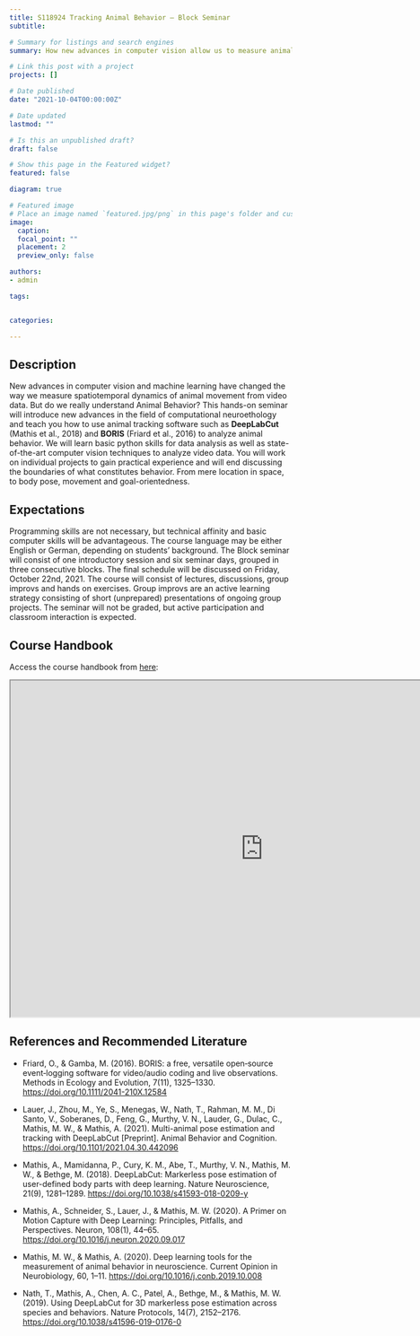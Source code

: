 ```yaml
---
title: S118924 Tracking Animal Behavior – Block Seminar 
subtitle: 

# Summary for listings and search engines
summary: How new advances in computer vision allow us to measure animal behavior.

# Link this post with a project
projects: []

# Date published
date: "2021-10-04T00:00:00Z"

# Date updated
lastmod: ""

# Is this an unpublished draft?
draft: false

# Show this page in the Featured widget?
featured: false

diagram: true

# Featured image
# Place an image named `featured.jpg/png` in this page's folder and customize its options here.
image:
  caption: 
  focal_point: ""
  placement: 2
  preview_only: false

authors:
- admin

tags:


categories:

---
```



## Description
New advances in computer vision and machine learning have changed the way we measure spatiotemporal dynamics of animal movement from video data. But do we really understand Animal Behavior? This hands-on seminar will introduce new advances in the field of computational neuroethology and teach you how to use animal tracking software such as **DeepLabCut** (Mathis et al., 2018) and **BORIS** (Friard et al., 2016) to analyze animal behavior. We will learn basic python skills for data analysis as well as state-of-the-art computer vision techniques to analyze video data. You will work on individual projects to gain practical experience and will end discussing the boundaries of what constitutes behavior. From mere location in space, to body pose, movement and goal-orientedness.


## Expectations
Programming skills are not necessary, but technical affinity and basic computer skills will be advantageous. The course language may be either English or German, depending on students’ background. The Block seminar will consist of one introductory session and six seminar days, grouped in three consecutive blocks. The final schedule will be discussed on Friday, October 22nd, 2021. The course will consist of lectures, discussions, group improvs and hands on exercises. Group improvs are an active learning strategy consisting of short (unprepared) presentations of ongoing group projects. The seminar will not be graded, but active participation and classroom interaction is expected. 


## Course Handbook
Access the course handbook from [here](https://guillermo-hidalgo-gadea.github.io/Seminar-TrackingAnimalBehavior/):
<iframe src="https://guillermo-hidalgo-gadea.github.io/Seminar-TrackingAnimalBehavior/" frameborder="1" width="900" height="600"></iframe>


## References and Recommended Literature

- Friard, O., & Gamba, M. (2016). BORIS: a free, versatile open‐source event‐logging software for video/audio coding and live observations. Methods in Ecology and Evolution, 7(11), 1325–1330. https://doi.org/10.1111/2041-210X.12584

- Lauer, J., Zhou, M., Ye, S., Menegas, W., Nath, T., Rahman, M. M., Di Santo, V., Soberanes, D., Feng, G., Murthy, V. N., Lauder, G., Dulac, C., Mathis, M. W., & Mathis, A. (2021). Multi-animal pose estimation and tracking with DeepLabCut [Preprint]. Animal Behavior and Cognition. https://doi.org/10.1101/2021.04.30.442096

- Mathis, A., Mamidanna, P., Cury, K. M., Abe, T., Murthy, V. N., Mathis, M. W., & Bethge, M. (2018). DeepLabCut: Markerless pose estimation of user-defined body parts with deep learning. Nature Neuroscience, 21(9), 1281–1289. https://doi.org/10.1038/s41593-018-0209-y

- Mathis, A., Schneider, S., Lauer, J., & Mathis, M. W. (2020). A Primer on Motion Capture with Deep Learning: Principles, Pitfalls, and Perspectives. Neuron, 108(1), 44–65. https://doi.org/10.1016/j.neuron.2020.09.017

- Mathis, M. W., & Mathis, A. (2020). Deep learning tools for the measurement of animal behavior in neuroscience. Current Opinion in Neurobiology, 60, 1–11. https://doi.org/10.1016/j.conb.2019.10.008

- Nath, T., Mathis, A., Chen, A. C., Patel, A., Bethge, M., & Mathis, M. W. (2019). Using DeepLabCut for 3D markerless pose estimation across species and behaviors. Nature Protocols, 14(7), 2152–2176. https://doi.org/10.1038/s41596-019-0176-0

<script data-name="BMC-Widget" data-cfasync="false" src="https://cdnjs.buymeacoffee.com/1.0.0/widget.prod.min.js" data-id="g.hidalgogadea" data-description="Support me on Buy me a coffee!" data-message="Thanks for visiting! If you like the website, consider buying me a coffee. Add a note and we could have it together via video call." data-color="#FFDD00" data-position="Right" data-x_margin="18" data-y_margin="18"></script>